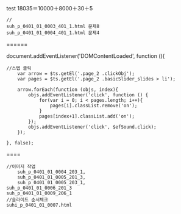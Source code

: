 test
18035＝10000＋8000＋30＋5

    //
    suh_p_0401_01_0003_401_1.html 문제8
    suh_p_0401_01_0004_401_1.html 문제4



======





document.addEventListener('DOMContentLoaded', function (){

    //스텝 클릭
		var arrow = $ts.getEl('.page_2 .clickObj');
		var pages = $ts.getEl('.page_2 .basicSlider_slides > li');

		arrow.forEach(function (objs, index){
			objs.addEventListener('click', function () {
				for(var i = 0; i < pages.length; i++){
					pages[i].classList.remove('on');
				}
				pages[index+1].classList.add('on');
			});
			objs.addEventListener('click', $efSound.click);
		});
    
	}, false);



====


    //이미지 작업
        suh_p_0401_01_0004_203_1, 
        suh_p_0401_01_0005_201_3, 
        suh_p_0401_01_0005_203_1, 
	suh_p_0401_01_0006_201_3
	suh_p_0401_01_0009_206_1
    //슬라이드 순서체크
    suhi_p_0401_01_0007.html
